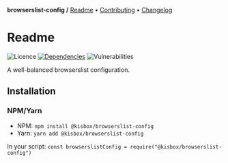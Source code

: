 **browserslist-config /**
[Readme](https://github.com/kisbox/browserslist-config/blob/master/README.md)
• [Contributing](https://github.com/kisbox/browserslist-config/blob/master/CONTRIBUTING.md)
• [Changelog](https://github.com/kisbox/browserslist-config/blob/master/CHANGELOG.md)

# Readme

![Licence](https://img.shields.io/github/license/kisbox/browserslist-config.svg)
[![Dependencies](https://badgen.net/david/dep/kisbox/browserslist-config)](https://david-dm.org/kisbox/browserslist-config)
![Vulnerabilities](https://snyk.io/test/npm/@kisbox/browserslist-config/badge.svg)

A well-balanced browserslist configuration.

## Installation

### NPM/Yarn

- NPM: `npm install @kisbox/browserslist-config`
- Yarn: `yarn add @kisbox/browserslist-config`

In your script: `const browserslistConfig = require("@kisbox/browserslist-config")`
